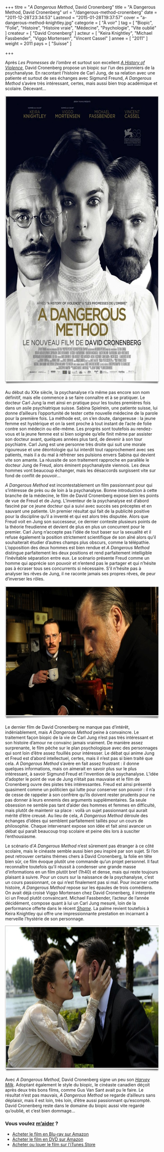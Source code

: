 +++
titre = "<em>A Dangerous Method</em>, David Cronenberg"
title = "A Dangerous Method, David Cronenberg"
url = "/dangerous-method-cronenberg"
date = "2011-12-28T23:34:53"
Lastmod = "2015-01-28T19:37:57"
cover = "a-dangerous-method-knightley.jpg"
categorie = [ "À voir" ]
tag = [ "Biopic", "Folie", "Histoire", "Histoire vraie", "Médecine", "Psychologie", "Vite oublié" ]
createur = [ "David Cronenberg" ]
acteur = [ "Keira Knightley", "Michael Fassbender", "Viggo Mortensen", "Vincent Cassel" ]
annee = [ "2011" ]
weight = 2011
pays = [ "Suisse" ]

+++

<p>Après <em>Les Promesses de l&rsquo;ombre</em> et surtout son excellent <em><a href="http://voiretmanger.fr/history-violence-cronenberg/">A History of Violence</a></em>, David Cronenberg propose un biopic sur l&rsquo;un des pionniers de la psychanalyse. En racontant l&rsquo;histoire de Carl Jung, de sa relation avec une patiente et surtout de ses échanges avec Sigmund Freund, <em>A Dangerous Method</em> s&rsquo;avère très intéressant, certes, mais aussi bien trop académique et scolaire. Décevant…</p>
<a href="http://www.allocine.fr/film/fichefilm_gen_cfilm=132376.html"><img class="aligncenter" style="border-style: initial; border-color: initial; border-width: 0px;" src="cronenberg-dangerous-method.jpg" alt="Cronenberg dangerous method" width="690" height="944" border="0" /></a>
<p>Au début du XXe siècle, la psychanalyse n&rsquo;a même pas encore son nom définitif, mais elle commence à se faire connaître et à se pratiquer. Le docteur Carl Jung la met ainsi en pratique pour les toutes premières fois dans un asile psychiatrique suisse. Sabina Spielrein, une patiente suisse, lui donne d&rsquo;ailleurs l&rsquo;opportunité de tester cette nouvelle médecine de la parole pour la première fois. La méthode est, on s&rsquo;en doute, dangereuse : la jeune femme est hystérique et on la sent proche à tout instant de l&rsquo;acte de folie contre son médecin ou elle-même. Les progrès sont toutefois au rendez-vous et la jeune femme est si bien soignée qu&rsquo;elle finit même par assister son docteur avant, quelques années plus tard, de devenir à son tour psychiatre. Carl Jung est une personne très droite qui suit une morale rigoureuse et une déontologie qui lui interdit tout rapprochement avec ses patients, mais il a du mal à réfréner ses pulsions envers Sabina qui devient vite son amante. La réussite de son traitement rapproche en parallèle le docteur Jung de Freud, alors éminent psychanalyste viennois. Les deux hommes vont beaucoup échanger, mais les désaccords surgissent vite sur fond de conflit de pouvoir…</p>
<p><em>A Dangerous Method</em> est incontestablement un film passionnant pour qui s&rsquo;intéresse de près ou de loin à la psychanalyse. Bonne introduction à cette branche de la médecine, le film de David Cronenberg expose bien les points de vue de Freud et de Jung. L&rsquo;inventeur de la psychanalyse est d&rsquo;abord fasciné par ce jeune docteur qui a suivi avec succès ses préceptes et en sauvant une patiente. Un premier résultat qui fait de la publicité positive pour la discipline qu&rsquo;il a inventé et qui est alors très disputée. Alors que Freud voit en Jung son successeur, ce dernier conteste plusieurs points de la théorie freudienne et devient de plus en plus un concurrent pour le premier. Carl Jung n&rsquo;accepte pas l&rsquo;idée de tout baser sur la sexualité et il refuse également la position strictement scientifique de son aîné alors qu&rsquo;il souhaiterait étudier d&rsquo;autres champs plus obscurs, comme la télépathie. L&rsquo;opposition des deux hommes est bien rendue et <em>A Dangerous Method</em> distingue parfaitement les deux positions et rend parfaitement intelligible l&rsquo;inévitable séparation entre eux. Le scénario présente Freud comme un homme qui apprécie son pouvoir et n&rsquo;entend pas le partager et qui n&rsquo;hésite pas à écraser tous ses concurrents si nécessaire. S&rsquo;il n&rsquo;hésite pas à analyser les rêves de Jung, il ne raconte jamais ses propres rêves, de peur d&rsquo;inverser les rôles.</p>
<img class="aligncenter" style="border-style: initial; border-color: initial; border-width: 0px;" src="dangerous-method-cronenberg.jpg" alt="Dangerous method cronenberg" width="690" height="436" border="0" />
<p>Le dernier film de David Cronenberg ne manque pas d&rsquo;intérêt, indéniablement, mais <em>A Dangerous Method</em> peine à convaincre. Le traitement façon biopic de la vie de Carl Jung n&rsquo;est pas très intéressant et son histoire d&rsquo;amour ne convainc jamais vraiment. De manière assez surprenante, le film pêche sur le plan psychologique avec des personnages qui sont loin d&rsquo;être assez fouillés pour intéresser. Le débat qui anime Jung et Freud est d&rsquo;abord intellectuel, certes, mais il n&rsquo;est pas si bien traité que cela. <em>A Dangerous Method</em> s&rsquo;avère en fait assez frustrant : il donne quelques informations, mais on aimerait en savoir plus sur le plus intéressant, à savoir Sigmund Freud et l&rsquo;invention de la psychanalyse. L&rsquo;idée d&rsquo;adopter le point de vue de Jung n&rsquo;était pas mauvaise et le film de Cronenberg ouvre des pistes très intéressantes. Freud est ainsi présenté quasiment comme un politicien qui lutte pour conserver son pouvoir : il n&rsquo;a de cesse de rappeler à son confrère qu&rsquo;ils doivent rester prudents pour ne pas donner à leurs ennemis des arguments supplémentaires. Sa seule obsession ne semble pas tant d&rsquo;aider des hommes et femmes en difficulté, mais plutôt de maintenir sa place : voilà un sujet passionnant qui aurait mérité d&rsquo;être creusé. Au lieu de cela, <em>A Dangerous Method</em> déroule des échanges d&rsquo;idées qui semblent parfaitement taillés pour un cours de philosophie. Chaque intervenant expose son idée et fait ainsi avancer un débat qui paraît beaucoup trop scolaire et peine dès lors à susciter l&rsquo;enthousiasme.</p>
<p>Le scénario d&rsquo;<em>A Dangerous Method</em> n&rsquo;est sûrement pas étranger à ce côté scolaire, mais le cinéaste semble aussi bien peu inspiré par son sujet. Si l&rsquo;on peut retrouver certains thèmes chers à David Cronenberg, la folie en tête bien sûr, ce film évoque plutôt une commande qu&rsquo;un projet personnel. Il faut reconnaître toutefois qu&rsquo;il réussit à condenser une grande masse d&rsquo;informations en un film plutôt bref (1h40) et dense, mais qui reste toujours plaisant à suivre. Pour un cours sur la naissance de la psychanalyse, c&rsquo;est un cours passionnant, ce qui n&rsquo;est finalement pas si mal. Pour incarner cette histoire, <em>A Dangerous Method</em> repose sur les épaules de trois comédiens. On avait déjà croisé Viggo Mortensen chez David Cronenberg, il interprète ici un Freud plutôt convaincant. Michael Fassbender, l&rsquo;acteur de l&rsquo;année décidément, compose quant à lui un Carl Jung mesuré, loin de la performance offerte dans le récent <em><a href="http://voiretmanger.fr/shame-mcqueen/">Shame</a></em>. La palme revient toutefois à Keira Knightley qui offre une impressionnante prestation en incarnant à merveille l&rsquo;hystérie de son personnage.</p>
<img class="aligncenter" style="border-style: initial; border-color: initial; border-width: 0px;" src="cronenberg-a-dangerous-method.jpg" alt="Cronenberg a dangerous method" width="690" height="477" border="0" />
<p>Avec <em>A Dangerous Method</em>, David Cronenberg signe un peu son <em><a href="http://voiretmanger.fr/harvey-milk-gus-van-sant/">Harvey Milk</a></em>. Adoptant également le style du biopic, le cinéaste canadien déçoit après deux très bons films, comme Gus Van Sant avait pu le faire. Le résultat n&rsquo;est pas mauvais, <em>A Dangerous Method</em> se regarde d&rsquo;ailleurs sans déplaisir, mais il est loin, très loin, d&rsquo;être aussi passionnant qu&rsquo;escompté. David Cronenberg reste dans le domaine du biopic aussi vite regardé qu&rsquo;oublié, et c&rsquo;est bien dommage…</p>
<div class="amazon">
<h3>Vous voulez <a href="http://voiretmanger.fr/soutien/">m&rsquo;aider</a> ?</h3>
<ul>
<li><a href="http://www.amazon.fr/gp/product/B0073IUAE8/ref=as_li_ss_tl?ie=UTF8&amp;tag=leblogdenic07-21&amp;linkCode=as2&amp;camp=1642&amp;creative=19458&amp;creativeASIN=B0073IUAE8">Acheter le film en Blu-ray sur Amazon</a></li>
<li><a href="http://www.amazon.fr/gp/product/B0073IUARU/ref=as_li_ss_tl?ie=UTF8&amp;tag=leblogdenic07-21&amp;linkCode=as2&amp;camp=1642&amp;creative=19458&amp;creativeASIN=B0073IUARU">Acheter le film en DVD sur Amazon</a></li>
<li><a href="https://itunes.apple.com/fr/movie/a-dangerous-method/id518563845">Acheter ou louer le film sur l&rsquo;iTunes Store</a></li>
</ul>
</div>


